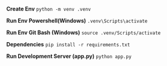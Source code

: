**Create Env**
`python -m venv .venv`

**Run Env Powershell(Windows)**
`.venv\Scripts\activate`

**Run Env Git Bash (Windows)**
`source .venv/Scripts/activate`

**Dependencies**
`pip install -r requirements.txt`

**Run Development Server (app.py)**
`python app.py`
